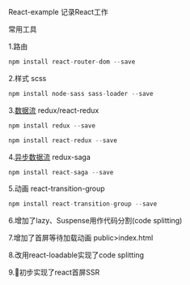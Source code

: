 React-example 记录React工作

常用工具

1.路由
```javascript
npm install react-router-dom --save
```
2.样式 scss
```javascript
npm install node-sass sass-loader --save
```
3.[数据流](https://github.com/Tcbun/reactTodoList) redux/react-redux
```javascript
npm install redux --save
```
```javascript
npm install react-redux --save
```
4.[异步数据流](https://github.com/Tcbun/reactTodoListSaga) redux-saga
```javascript
npm install react-saga --save
```
5.动画 react-transition-group
```javascript
npm install react-transition-group --save
```
6.增加了lazy、Suspense用作代码分割(code splitting)

7.增加了首屏等待加载动画 public>index.html

8.改用react-loadable实现了code splitting

9.初步实现了react首屏SSR